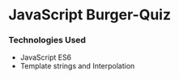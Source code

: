 # JavaScript Burger-Quiz

### Technologies Used
* JavaScript ES6
* Template strings and Interpolation

